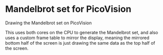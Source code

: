 # Mandelbrot set for PicoVision

Drawing the Mandelbrot set on PicoVision

This uses both cores on the CPU to generate the Mandelbrot set, and also uses a custom frame table to mirror the display, meaning the mirrored bottom half of the screen is just drawing the same data as the top half of the screen.